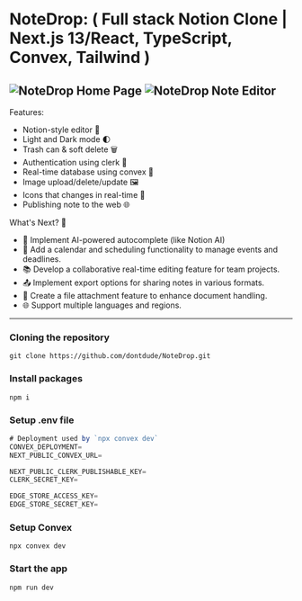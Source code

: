 # NoteDrop: ( Full stack Notion Clone | Next.js 13/React, TypeScript, Convex, Tailwind )

![NoteDrop Home Page](https://i.imgur.com/Z00lnwi.png)
![NoteDrop Note Editor](https://i.imgur.com/DVh5vqm.png)
---

Features:

- Notion-style editor 📝 
- Light and Dark mode 🌓
- Trash can & soft delete 🗑️
- Authentication using clerk 🔐 
- Real-time database using convex 🔗 
- Image upload/delete/update 🖼️
- Icons that changes in real-time 🌠
- Publishing note to the web 🌐

What's Next? 🚀

- 🤖 Implement AI-powered autocomplete (like Notion AI)
- 📅 Add a calendar and scheduling functionality to manage events and deadlines.
- 📚 Develop a collaborative real-time editing feature for team projects.
- 📤 Implement export options for sharing notes in various formats.
- 📁 Create a file attachment feature to enhance document handling.
- 🌐 Support multiple languages and regions.


---
### Cloning the repository

```shell
git clone https://github.com/dontdude/NoteDrop.git
```

### Install packages

```shell
npm i
```

### Setup .env file


```js
# Deployment used by `npx convex dev`
CONVEX_DEPLOYMENT=
NEXT_PUBLIC_CONVEX_URL=

NEXT_PUBLIC_CLERK_PUBLISHABLE_KEY=
CLERK_SECRET_KEY=

EDGE_STORE_ACCESS_KEY=
EDGE_STORE_SECRET_KEY=
```

### Setup Convex

```shell
npx convex dev

```

### Start the app

```shell
npm run dev
```
